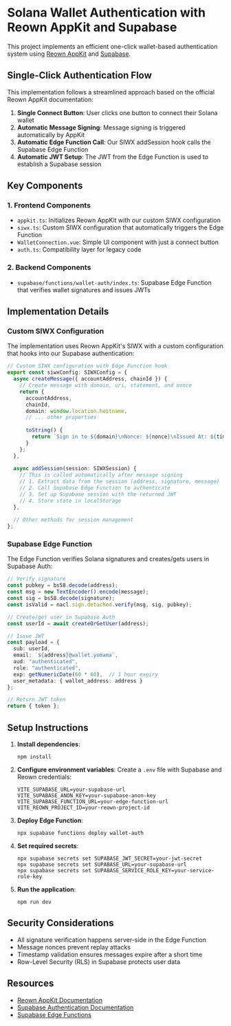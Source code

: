 # Solana Wallet Authentication with Reown AppKit and Supabase

This project implements an efficient one-click wallet-based authentication system using [Reown AppKit](https://appkit.reown.com/) and [Supabase](https://supabase.io/).

## Single-Click Authentication Flow

This implementation follows a streamlined approach based on the official Reown AppKit documentation:

1. **Single Connect Button**: User clicks one button to connect their Solana wallet
2. **Automatic Message Signing**: Message signing is triggered automatically by AppKit
3. **Automatic Edge Function Call**: Our SIWX addSession hook calls the Supabase Edge Function
4. **Automatic JWT Setup**: The JWT from the Edge Function is used to establish a Supabase session

## Key Components

### 1. Frontend Components
- `appkit.ts`: Initializes Reown AppKit with our custom SIWX configuration
- `siwx.ts`: Custom SIWX configuration that automatically triggers the Edge Function
- `WalletConnection.vue`: Simple UI component with just a connect button
- `auth.ts`: Compatibility layer for legacy code

### 2. Backend Components
- `supabase/functions/wallet-auth/index.ts`: Supabase Edge Function that verifies wallet signatures and issues JWTs

## Implementation Details

### Custom SIWX Configuration
The implementation uses Reown AppKit's SIWX with a custom configuration that hooks into our Supabase authentication:

```typescript
// Custom SIWX configuration with Edge Function hook
export const siwxConfig: SIWXConfig = {
  async createMessage({ accountAddress, chainId }) {
    // Create message with domain, uri, statement, and nonce
    return {
      accountAddress,
      chainId,
      domain: window.location.hostname,
      // ... other properties
      
      toString() {
        return `Sign in to ${domain}\nNonce: ${nonce}\nIssued At: ${timestamp}`;
      }
    };
  },
  
  async addSession(session: SIWXSession) {
    // This is called automatically after message signing
    // 1. Extract data from the session (address, signature, message)
    // 2. Call Supabase Edge Function to authenticate
    // 3. Set up Supabase session with the returned JWT
    // 4. Store state in localStorage
  },
  
  // Other methods for session management
};
```

### Supabase Edge Function
The Edge Function verifies Solana signatures and creates/gets users in Supabase Auth:

```typescript
// Verify signature
const pubkey = bs58.decode(address);
const msg = new TextEncoder().encode(message);
const sig = bs58.decode(signature);
const isValid = nacl.sign.detached.verify(msg, sig, pubkey);

// Create/get user in Supabase Auth
const userId = await createOrGetUser(address);

// Issue JWT
const payload = {
  sub: userId,
  email: `${address}@wallet.yomama`,
  aud: "authenticated",
  role: "authenticated",
  exp: getNumericDate(60 * 60),  // 1 hour expiry
  user_metadata: { wallet_address: address }
};

// Return JWT token
return { token };
```

## Setup Instructions

1. **Install dependencies**:
   ```
   npm install
   ```

2. **Configure environment variables**:
   Create a `.env` file with Supabase and Reown credentials:
   ```
   VITE_SUPABASE_URL=your-supabase-url
   VITE_SUPABASE_ANON_KEY=your-supabase-anon-key
   VITE_SUPABASE_FUNCTION_URL=your-edge-function-url
   VITE_REOWN_PROJECT_ID=your-reown-project-id
   ```

3. **Deploy Edge Function**:
   ```
   npx supabase functions deploy wallet-auth
   ```

4. **Set required secrets**:
   ```
   npx supabase secrets set SUPABASE_JWT_SECRET=your-jwt-secret
   npx supabase secrets set SUPABASE_URL=your-supabase-url
   npx supabase secrets set SUPABASE_SERVICE_ROLE_KEY=your-service-role-key
   ```

5. **Run the application**:
   ```
   npm run dev
   ```

## Security Considerations

- All signature verification happens server-side in the Edge Function
- Message nonces prevent replay attacks
- Timestamp validation ensures messages expire after a short time
- Row-Level Security (RLS) in Supabase protects user data

## Resources

- [Reown AppKit Documentation](https://docs.reown.com/appkit)
- [Supabase Authentication Documentation](https://supabase.com/docs/guides/auth)
- [Supabase Edge Functions](https://supabase.com/docs/guides/functions) 